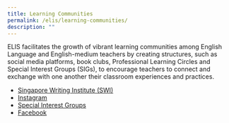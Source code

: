 ```yaml
---
title: Learning Communities
permalink: /elis/learning-communities/
description: ""
---
```

ELIS facilitates the growth of vibrant learning communities among English Language and English-medium teachers by creating structures, such as social media platforms, book clubs, Professional Learning Circles and Special Interest Groups (SIGs), to encourage teachers to connect and exchange with one another their classroom experiences and practices.

*   [Singapore Writing Institute (SWI)](/elis/learning-communities/swi-alumni)  
*   [Instagram](https://www.instagram.com/elis.moe/)
*   [Special Interest Groups](/elis/learning-communities/special-interest-group)
*   [Facebook](https://www.facebook.com/elis.singapore.page/)

